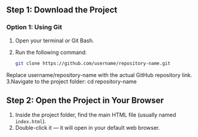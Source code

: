 ## Step 1: Download the Project

### Option 1: Using Git

1. Open your terminal or Git Bash.
2. Run the following command:

   ```bash
   git clone https://github.com/username/repository-name.git
Replace username/repository-name with the actual GitHub repository link.
3.Navigate to the project folder:
cd repository-name

##  Step 2: Open the Project in Your Browser

1. Inside the project folder, find the main HTML file (usually named `index.html`).
2. Double-click it — it will open in your default web browser.

